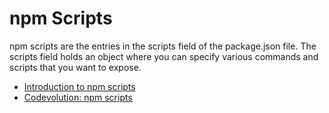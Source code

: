 # npm Scripts

npm scripts are the entries in the scripts field of the package.json file. The scripts field holds an object where you can specify various commands and scripts that you want to expose.

- [Introduction to npm scripts](https://www.geeksforgeeks.org/introduction-to-npm-scripts/)
- [Codevolution: npm scripts](https://www.youtube.com/watch?v=hHt3oVk3XVk)

